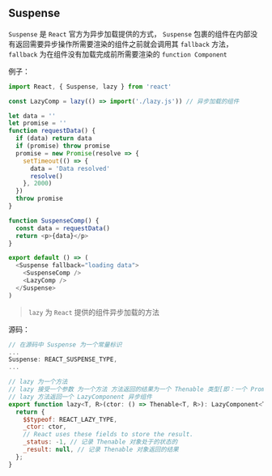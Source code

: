 ## Suspense

`Suspense` 是 `React` 官方为异步加载提供的方式， `Suspense` 包裹的组件在内部没有返回需要异步操作所需要渲染的组件之前就会调用其 `fallback` 方法， `fallback` 为在组件没有加载完成前所需要渲染的 `function Component`

例子：
```js
import React, { Suspense, lazy } from 'react'

const LazyComp = lazy(() => import('./lazy.js')) // 异步加载的组件

let data = ''
let promise = ''
function requestData() {
  if (data) return data
  if (promise) throw promise
  promise = new Promise(resolve => {
    setTimeout(() => {
      data = 'Data resolved'
      resolve()
    }, 2000)
  })
  throw promise
}

function SuspenseComp() {
  const data = requestData()
  return <p>{data}</p>
}

export default () => (
  <Suspense fallback="loading data">
    <SuspenseComp />
    <LazyComp />
  </Suspense>
)
```

> `lazy` 为 `React` 提供的组件异步加载的方法

源码：
```js
// 在源码中 Suspense 为一个常量标识
...
Suspense: REACT_SUSPENSE_TYPE,
...

// lazy 为一个方法
// lazy 接受一个参数 为一个方法 方法返回的结果为一个 Thenable 类型[即：一个 Promise 对象，且具有 .then() 这样一个方法]
// lazy 方法返回一个 LazyComponent 异步组件
export function lazy<T, R>(ctor: () => Thenable<T, R>): LazyComponent<T> {
  return {
    $$typeof: REACT_LAZY_TYPE,
    _ctor: ctor,
    // React uses these fields to store the result.
    _status: -1, // 记录 Thenable 对象处于的状态的
    _result: null, // 记录 Thenable 对象返回的结果
  };
}
```
